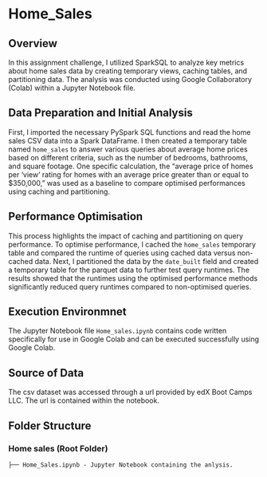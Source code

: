 # Home_Sales
## Overview
In this assignment challenge, I utilized SparkSQL to analyze key metrics about home sales data by creating temporary views, caching tables, and partitioning data. The analysis was conducted using Google Collaboratory (Colab) within a Jupyter Notebook file.

## Data Preparation and Initial Analysis
First, I imported the necessary PySpark SQL functions and read the home sales CSV data into a Spark DataFrame. I then created a temporary table named `home_sales` to answer various queries about average home prices based on different criteria, such as the number of bedrooms, bathrooms, and square footage. One specific calculation, the “average price of homes per ‘view’ rating for homes with an average price greater than or equal to $350,000,” was used as a baseline to compare optimised performances using caching and partitioning.

## Performance Optimisation
This process highlights the impact of caching and partitioning on query performance. To optimise performance, I cached the `home_sales` temporary table and compared the runtime of queries using cached data versus non-cached data. Next, I partitioned the data by the `date_built` field and created a temporary table for the parquet data to further test query runtimes. The results showed that the runtimes using the optimised performance methods significantly reduced query runtimes compared to non-optimised queries. 

## Execution Environmnet
The Jupyter Notebook file `Home_sales.ipynb` contains code written specifically for use in Google Colab and can be executed successfully using Google Colab. 

## Source of Data
The csv dataset was accessed through a url provided by edX Boot Camps LLC. The url is contained within the notebook. 

## Folder Structure
### Home sales (Root Folder)
```
├── Home_Sales.ipynb - Jupyter Notebook containing the anlysis.

```
